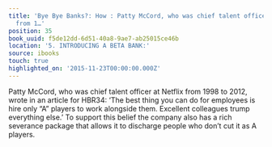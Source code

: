 ```yaml
---
title: 'Bye Bye Banks?: How : Patty McCord, who was chief talent officer at Netflix
  from 1…'
position: 35
book_uuid: f5de12dd-6d51-40a8-9ae7-ab25015ce46b
location: '5. INTRODUCING A BETA BANK:'
source: ibooks
touch: true
highlighted_on: '2015-11-23T00:00:00.000Z'
---
```


Patty McCord, who was chief talent officer at Netflix from 1998 to 2012, wrote in an article for HBR34: ‘The best thing you can do for employees is hire only “A” players to work alongside them. Excellent colleagues trump everything else.’ To support this belief the company also has a rich severance package that allows it to discharge people who don’t cut it as A players.